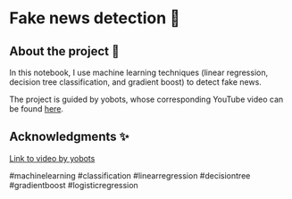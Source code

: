 # Fake news detection 📰

## About the project 🔎
In this notebook, I use machine learning techniques (linear regression, decision tree classification, and gradient boost) 
to detect fake news.

The project is guided by yobots, whose corresponding YouTube video can be found [here](https://www.youtube.com/watch?v=5X27excCyXk&ab_channel=yobots).

## Acknowledgments ✨

[Link to video by yobots](https://www.youtube.com/watch?v=5X27excCyXk&ab_channel=yobots)

#machinelearning #classification #linearregression #decisiontree #gradientboost #logisticregression
